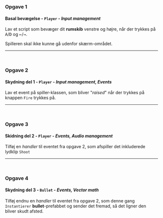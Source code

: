 
### Opgave 1
#### Basal bevægelse - `Player` - _Input management_
Lav et script som bevæger dit **rumskib** venstre og højre, når der trykkes på <kbd>A</kbd>/<kbd>D</kbd> og <kbd>←</kbd>/<kbd>→</kbd>.

Spilleren skal ikke kunne gå udenfor skærm-området.

___
<br />

### Opgave 2
#### Skydning del 1 - `Player` - _Input management, Events_
Lav et event på spiller-klassen, som bliver "_raised_" når der trykkes på knappen `Fire` trykkes på.

___
<br />

### Opgave 3
#### Skidning del 2 - `Player` - _Events, Audio management_
Tilføj en _handler_ til eventet fra opgave 2, som afspiller det inkluderede lydklip `Shoot`

___
<br />

### Opgave 4
#### Skydning del 3 - `Bullet` - _Events, Vector math_
Tilføj endnu en _handler_ til eventet fra opgave 2, som denne gang `Instantierer` **bullet**-prefabbet og sender det fremad, så det ligner den bliver skudt afsted.
